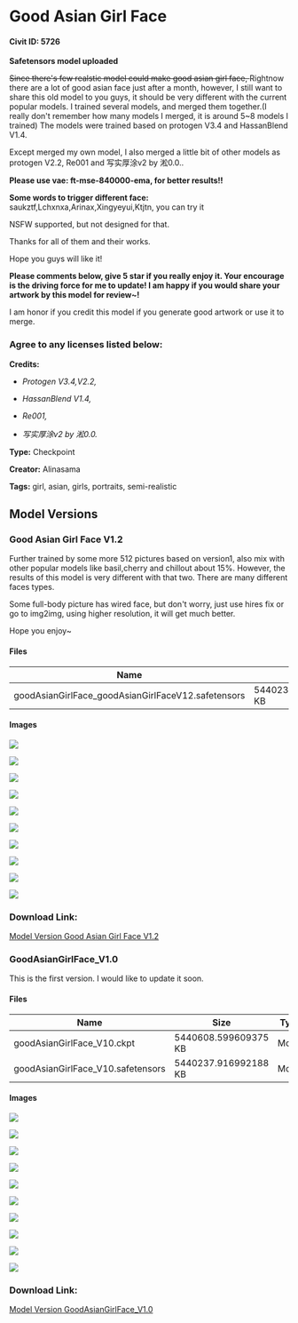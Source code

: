 # Good Asian Girl Face

#### Civit ID: 5726

<p><strong>Safetensors model uploaded</strong></p><p><s>Since there's few realstic model could make good asian girl face, </s>Rightnow there are a lot of good asian face just after a month, however, I still want to share this old model to you guys, it should be very different with the current popular models. I trained several models, and merged them together.(I really don't remember how many models I merged, it is around 5~8 models I trained) The models were trained based on protogen V3.4 and HassanBlend V1.4.</p><p>Except merged my own model, I also merged a little bit of other models as protogen V2.2, Re001 and 写实厚涂v2 by 淞0.0..</p><p></p><p><strong>Please use vae: ft-mse-840000-ema, for better results!!</strong></p><p></p><p><strong>Some words to trigger different face: </strong>saukztf,Lchxnxa,Arinax,Xingyeyui,Ktjtn, you can try it</p><p></p><p>NSFW supported, but not designed for that.</p><p></p><p>Thanks for all of them and their works.</p><p></p><p>Hope you guys will like it!</p><p></p><p><strong>Please comments below, give 5 star if you really enjoy it. Your encourage is the driving force for me to update! I am happy if you would share your artwork by this model for review~!</strong></p><p></p><p>I am honor if you credit this model if you generate good artwork or use it to merge.</p><h3>Agree to any licenses listed below:</h3><p><strong>Credits:</strong></p><ul><li><p><em>Protogen V3.4,V2.2,</em></p></li><li><p><em>HassanBlend V1.4,</em></p></li><li><p><em>Re001,</em></p></li><li><p><em>写实厚涂v2 by 淞0.0.</em></p></li></ul>

**Type:** Checkpoint

**Creator:** Alinasama

**Tags:** girl, asian, girls, portraits, semi-realistic

## Model Versions

### Good Asian Girl Face V1.2

<p>Further trained by some more 512 pictures based on version1, also mix with other popular models like basil,cherry and chillout about 15%. However, the results of this model is very different with that two. There are many different faces types.</p><p></p><p>Some full-body picture has wired face, but don't worry, just use hires fix or go to img2img, using higher resolution, it will get much better.</p><p></p><p>Hope you enjoy~</p><p></p>

#### Files

| Name | Size | Type | Format | Download Url | AutoV1 | AutoV2 | SHA256 | CRC32 | BLAKE3 |
| --- | --- | --- | --- | --- | --- | --- | --- | --- | --- |
| goodAsianGirlFace_goodAsianGirlFaceV12.safetensors | 5440237.916992188 KB | Model | SafeTensor | https://civitai.com/api/download/models/17211 | B6310DDE | AFF1D22BE5 | AFF1D22BE5813900E4810DE85A45B34D63298AA1105F507D16131A9C86F95A7B | DA2E3286 | 151CFD2FABB95F567EF8062BB0304FD02C4A6BB02A0C5E78A001887C54BE7D2C |

#### Images

<p><img src="https://image.civitai.com/xG1nkqKTMzGDvpLrqFT7WA/e1db9049-de42-4f58-8953-a463eb8d6800/width=450/174700.jpeg" /></p>

<p><img src="https://image.civitai.com/xG1nkqKTMzGDvpLrqFT7WA/df5c1be8-d584-4899-3108-31a04f0f6b00/width=450/174699.jpeg" /></p>

<p><img src="https://image.civitai.com/xG1nkqKTMzGDvpLrqFT7WA/64f67449-d758-4929-1ffd-abfea4df7a00/width=450/174698.jpeg" /></p>

<p><img src="https://image.civitai.com/xG1nkqKTMzGDvpLrqFT7WA/439bbfc7-88fc-4822-c47e-bb9669a85c00/width=450/176851.jpeg" /></p>

<p><img src="https://image.civitai.com/xG1nkqKTMzGDvpLrqFT7WA/2b953940-01ed-4e7c-65a2-7372eab16e00/width=450/174697.jpeg" /></p>

<p><img src="https://image.civitai.com/xG1nkqKTMzGDvpLrqFT7WA/7a8823dc-bab6-4352-9bb3-421bd28cea00/width=450/174696.jpeg" /></p>

<p><img src="https://image.civitai.com/xG1nkqKTMzGDvpLrqFT7WA/477f5e31-3e2a-40dd-76ec-f3f686930c00/width=450/174695.jpeg" /></p>

<p><img src="https://image.civitai.com/xG1nkqKTMzGDvpLrqFT7WA/b2da7259-28a0-4e8e-3e1e-c62b0ce52000/width=450/174694.jpeg" /></p>

<p><img src="https://image.civitai.com/xG1nkqKTMzGDvpLrqFT7WA/652bf06f-df7e-4833-101a-1988992f4a00/width=450/174693.jpeg" /></p>

<p><img src="https://image.civitai.com/xG1nkqKTMzGDvpLrqFT7WA/12c75e95-5293-4d85-6d77-fdc48cb11c00/width=450/174692.jpeg" /></p>

### Download Link:

[Model Version Good Asian Girl Face V1.2](https://civitai.com/api/download/models/17211)

### GoodAsianGirlFace_V1.0

<p>This is the first version. I would like to update it soon.</p>

#### Files

| Name | Size | Type | Format | Download Url | AutoV1 | AutoV2 | SHA256 | CRC32 | BLAKE3 |
| --- | --- | --- | --- | --- | --- | --- | --- | --- | --- |
| goodAsianGirlFace_V10.ckpt | 5440608.599609375 KB | Model | PickleTensor | https://civitai.com/api/download/models/6666?type=Model&format=PickleTensor&size=full&fp=fp16 | 206EB7D3 | 6AA9D14BBA | 6AA9D14BBA60AC95E974DB56D4942D85DDC82FC23C85A9D978D2D3A3FDE6A4E5 | BD8181FF | E22B861DAA9CF26B053208819E756545FCE6837F3474D754A5B9F2F9223EAA19 |
| goodAsianGirlFace_V10.safetensors | 5440237.916992188 KB | Model | SafeTensor | https://civitai.com/api/download/models/6666 | D2FE9BD8 | ADA4A4F3C3 | ADA4A4F3C311C0A4D49C8F61F282B007BCB5C67F3BA4DBF4F557DF06E66EBD0E | 26A7E5E5 | 34B4B65DC352447355FB32A25C9467E26FFACA726E98D613AFE76DCB4937A392 |

#### Images

<p><img src="https://image.civitai.com/xG1nkqKTMzGDvpLrqFT7WA/2b812805-3b78-4ad2-f132-4bbd406e4b00/width=450/60690.jpeg" /></p>

<p><img src="https://image.civitai.com/xG1nkqKTMzGDvpLrqFT7WA/6af37f03-286a-43a1-f184-b1960cc66200/width=450/60708.jpeg" /></p>

<p><img src="https://image.civitai.com/xG1nkqKTMzGDvpLrqFT7WA/296f2fe3-ac64-4457-b550-94d1655d9000/width=450/60707.jpeg" /></p>

<p><img src="https://image.civitai.com/xG1nkqKTMzGDvpLrqFT7WA/dab87653-d0a5-473d-aafb-e983e654d500/width=450/60706.jpeg" /></p>

<p><img src="https://image.civitai.com/xG1nkqKTMzGDvpLrqFT7WA/d77131ed-312f-49ed-06ef-8a3105930000/width=450/60773.jpeg" /></p>

<p><img src="https://image.civitai.com/xG1nkqKTMzGDvpLrqFT7WA/1f5bc37e-ee93-486c-1e09-20d7b4c27900/width=450/60705.jpeg" /></p>

<p><img src="https://image.civitai.com/xG1nkqKTMzGDvpLrqFT7WA/f712b913-e90d-4c40-b42f-25e002ddfe00/width=450/60704.jpeg" /></p>

<p><img src="https://image.civitai.com/xG1nkqKTMzGDvpLrqFT7WA/5189d757-a785-445d-b809-0a2631cfc500/width=450/60703.jpeg" /></p>

<p><img src="https://image.civitai.com/xG1nkqKTMzGDvpLrqFT7WA/1d1ae86b-9f43-43d0-8421-e0a6e502dc00/width=450/60702.jpeg" /></p>

<p><img src="https://image.civitai.com/xG1nkqKTMzGDvpLrqFT7WA/7b0e1afa-2b53-4cc5-4ac5-993293fa8e00/width=450/60701.jpeg" /></p>

### Download Link:

[Model Version GoodAsianGirlFace_V1.0](https://civitai.com/api/download/models/6666)

